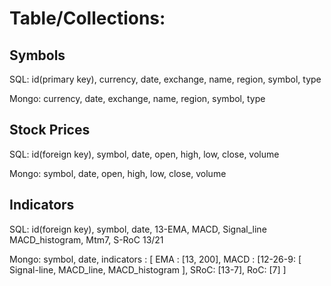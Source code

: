 
# Table/Collections:
## Symbols
SQL:
id(primary key), currency, date, exchange, name, region, symbol, type

Mongo:
currency, date, exchange, name, region, symbol, type

## Stock Prices
SQL:
id(foreign key),    symbol,   date,    open,   high,    low,    close,   volume

Mongo:
symbol, date, open, high, low, close, volume

## Indicators
SQL:
id(foreign key),    symbol,   date,    13-EMA,   MACD,    Signal_line   MACD_histogram, Mtm7, S-RoC 13/21

Mongo:
symbol,    date,    indicators : [ EMA : [13, 200], MACD : [12-26-9: [ Signal-line, MACD_line, MACD_histogram ], SRoC: [13-7], RoC: [7]  ]
